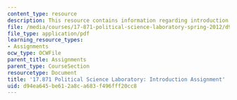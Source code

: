 ```yaml
---
content_type: resource
description: This resource contains information regarding introduction assignment.
file: /media/courses/17-871-political-science-laboratory-spring-2012/d94ea645be612a8ca683f496fff20cc8_MIT17_871S12_Intro.pdf
file_type: application/pdf
learning_resource_types:
- Assignments
ocw_type: OCWFile
parent_title: Assignments
parent_type: CourseSection
resourcetype: Document
title: '17.871 Political Science Laboratory: Introduction Assignment'
uid: d94ea645-be61-2a8c-a683-f496fff20cc8
---
```

